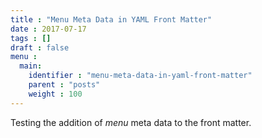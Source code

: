 ```yaml
---
title : "Menu Meta Data in YAML Front Matter"
date : 2017-07-17
tags : []
draft : false
menu :
  main:
    identifier : "menu-meta-data-in-yaml-front-matter"
    parent : "posts"
    weight : 100
---
```


Testing the addition of *menu* meta data to the front matter.
